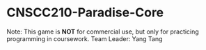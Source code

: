 # CNSCC210-Paradise-Core
Note: This game is **NOT** for commercial use, but only for practicing programming in coursework.
Team Leader: Yang Tang
